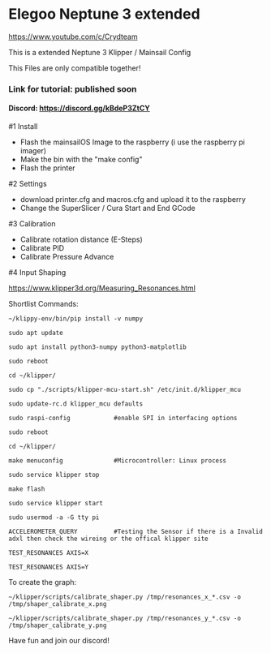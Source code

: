 # Elegoo Neptune 3 extended

https://www.youtube.com/c/Crydteam

This is a extended Neptune 3 Klipper / Mainsail Config

This Files are only compatible together!


### Link for tutorial: published soon

#### Discord: https://discord.gg/kBdeP3ZtCY


#1 Install
 - Flash the mainsailOS Image to the raspberry (i use the raspberry pi imager)
 - Make the bin with the "make config"
 - Flash the printer

#2 Settings
- download printer.cfg and macros.cfg and upload it to the raspberry
- Change the SuperSlicer / Cura Start and End GCode

#3 Calibration
- Calibrate rotation distance (E-Steps)
- Calibrate PID 
- Calibrate Pressure Advance

#4 Input Shaping 

https://www.klipper3d.org/Measuring_Resonances.html

Shortlist Commands:
```
~/klippy-env/bin/pip install -v numpy
```
```
sudo apt update
```
```
sudo apt install python3-numpy python3-matplotlib
```
```
sudo reboot
```
```
cd ~/klipper/
```
```
sudo cp "./scripts/klipper-mcu-start.sh" /etc/init.d/klipper_mcu
```
```
sudo update-rc.d klipper_mcu defaults
```
```
sudo raspi-config            #enable SPI in interfacing options
```
```
sudo reboot
```
```
cd ~/klipper/
```
```
make menuconfig              #Microcontroller: Linux process
```
```
sudo service klipper stop
```
```
make flash
```
```
sudo service klipper start
```
```
sudo usermod -a -G tty pi
```
```
ACCELEROMETER_QUERY          #Testing the Sensor if there is a Invalid adxl then check the wireing or the offical klipper site
```
```
TEST_RESONANCES AXIS=X
```
```
TEST_RESONANCES AXIS=Y
```

To create the graph:

```
~/klipper/scripts/calibrate_shaper.py /tmp/resonances_x_*.csv -o /tmp/shaper_calibrate_x.png
```
```
~/klipper/scripts/calibrate_shaper.py /tmp/resonances_y_*.csv -o /tmp/shaper_calibrate_y.png
```

Have fun and join our discord!
